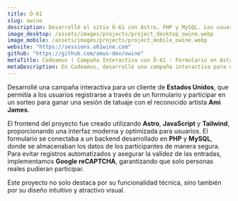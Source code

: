 ```yaml
---
title: Ö-61
slug: owine
description: Desarrollé el sitio Ö-61 con Astro, PHP y MySQL. Los usuarios comparten historias sobre Ami James para ganar un tatuaje.
image_desktop: /assets/images/projects/project_desktop_owine.webp
image_mobile: /assets/images/projects/project_mobile_owine.webp
website: "https://sessions.o61wine.com"
github: "https://github.com/amus-dev/owine"
metaTitle: Codeamus | Campaña Interactiva con Ö-61 - Formulario en Astro y PHP
metaDescription: En Codeamus, desarrollé una campaña interactiva para un cliente en Estados Unidos. Los usuarios podían registrarse para participar en un sorteo por una sesión de tatuaje con Ami James. El proyecto utilizó Astro, JavaScript y Tailwind en el frontend, y PHP, MySQL y Google reCAPTCHA para un backend seguro y eficiente.
---
```


Desarrollé una campaña interactiva para un cliente de **Estados Unidos**, que permitía a los usuarios registrarse a través de un formulario y participar en un sorteo para ganar una sesión de tatuaje con el reconocido artista **Ami James**.

El frontend del proyecto fue creado utilizando **Astro**, **JavaScript** y **Tailwind**, proporcionando una interfaz moderna y optimizada para usuarios. El formulario se conectaba a un backend desarrollado en **PHP** y **MySQL**, donde se almacenaban los datos de los participantes de manera segura. Para evitar registros automatizados y asegurar la validez de las entradas, implementamos **Google reCAPTCHA**, garantizando que solo personas reales pudieran participar.

Este proyecto no solo destaca por su funcionalidad técnica, sino también por su diseño intuitivo y atractivo visual.
